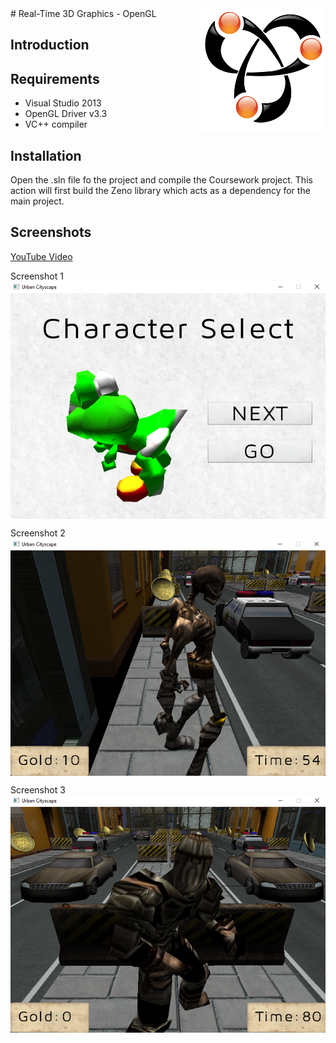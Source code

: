 <img src="project-logo.png" align="right" />
# Real-Time 3D Graphics - OpenGL



## Introduction



## Requirements

- Visual Studio 2013
- OpenGL Driver v3.3
- VC++ compiler

## Installation

Open the .sln file fo the project and compile the Coursework project. This action will first build the Zeno library which acts as a dependency for the main project.

## Screenshots

[YouTube Video](https://www.youtube.com/watch?v=_dTcpk8F0GU)

Screenshot 1
<img src="screenshot-1.png" align="center" />

Screenshot 2
<img src="screenshot-2.png" align="center" />

Screenshot 3
<img src="screenshot-3.png" align="center" />
